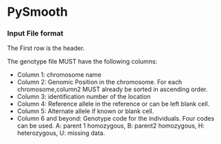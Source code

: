 # PySmooth

### Input File format

The First row is the header.

The genotype file MUST have the following columns:

- Column 1: chromosome name
- Column 2: Genomic Position in the chromosome. For each chromosome,column2 MUST already be sorted in ascending order.
- Column 3: identification number of the location
- Column 4: Reference allele in the reference or can be left blank cell.
- Column 5: Alternate allele if known or blank cell.
- Column 6 and beyond: Genotype code for the individuals. Four codes can be used. A: parent 1 homozygous, B: parent2 homozygous, H: heterozygous, U: missing data.


